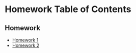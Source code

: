 # Homework Table of Contents

## Homework
* [Homework 1](https://github.com/clarissalabrum/math5620/tree/master/homework/hw1)
* [Homework 2](https://github.com/clarissalabrum/math5620/tree/master/homework/hw2)
